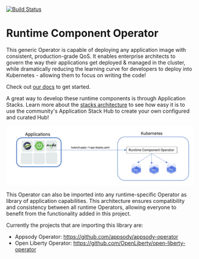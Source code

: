 [![Build Status](https://travis-ci.org/application-stacks/operator.svg?branch=master)](https://travis-ci.org/application-stacks/operator)

# Runtime Component Operator
This generic Operator is capable of deploying any application image with consistent, production-grade QoS.  It enables enterprise architects to govern the way their applications get deployed & managed in the cluster, while dramatically reducing the learning curve for developers to deploy into Kubernetes - allowing them to focus on writing the code!

Check out [our docs](https://github.com/application-stacks/operator/blob/master/doc/user-guide.md) to get started.

A great way to develop these runtime components is through Application Stacks.  Learn more about the [stacks architecture](https://appsody.dev/docs/stacks/stacks-overview/) to see how easy it is to use the community's Application Stack Hub to create your own configured and curated Hub!

![Architecture](doc/images/operator_overview.png)

This Operator can also be imported into any runtime-specific Operator as library of application capabilities.  This architecture ensures compatibility and consistency between all runtime Operators, allowing everyone to benefit from the functionality added in this project.

Currently the projects that are importing this library are:
- Appsody Operator: https://github.com/appsody/appsody-operator
- Open Liberty Operator: https://github.com/OpenLiberty/open-liberty-operator
